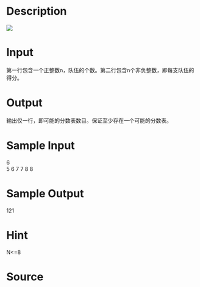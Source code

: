 
# Description

<div class="content"><img border="0" src="/source/bzoj/1306/img/aHR0cHM6Ly9seWRzeS5jb20vSnVkZ2VPbmxpbmUvaW1hZ2VzLzEzMDYuanBn.jpg"/>
</div>

# Input

<div class="content">第一行包含一个正整数n，队伍的个数。第二行包含n个非负整数，即每支队伍的得分。
</div>

# Output

<div class="content">输出仅一行，即可能的分数表数目。保证至少存在一个可能的分数表。
</div>

# Sample Input

<div class="content"><span class="sampledata">6<br/>
5 6 7 7 8 8<br/>
</span></div>

# Sample Output

<div class="content"><span class="sampledata">121</span></div>

# Hint

<div class="content"><p>N&lt;=8</p></div>

# Source

<div class="content"><p><a href="problemset.php?search="></a></p></div>

